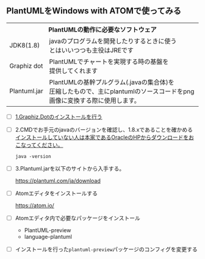 ## PlantUMLをWindows with ATOMで使ってみる

  <table>
    <tr>
      <th colspan="2">PlantUMLの動作に必要なソフトウェア</th>
    </tr>
    <tr>
      <td>JDK8(1.8)</td>
      <td>javaのプログラムを開発したりするときに使う<br>
      とはいいつつも主役はJREです</td>
    </tr>
    <tr>
      <td>Graphiz dot</td>
      <td>PlantUMLでチャートを実現する時の基盤を<br>
      提供してくれます</td>
    </tr>
    <tr>
      <td>Plantuml.jar</td>
      <td>PlantUMLの基幹プルグラム(.javaの集合体)を<br>
      圧縮したもので、主にplantumlのソースコードをpng画像に変換する際に使用します。</td>
    </tr>
  </table>

- [ ] [1.Graphiz.Dotのインストールを行う](https://www2.graphviz.org/Packages/development/windows/10/msbuild/Release/Win32/)

- [ ] 2.CMDでお手元のjavaのバージョンを確認し、1.8.xであることを確かめる
[インストールしていない人は本家であるOracleのHPからダウンロードをおこなってください。](https://www.oracle.com/jp/java/technologies/javase/javase-jdk8-downloads.html)

  ```shell
  java -version
  ```
- [ ] 3.Plantuml.jarを以下のサイトから入手する。

  https://plantuml.com/ja/download

- [ ] Atomエディタをインストールする

  https://atom.io/

- [ ] Atomエディタ内で必要なパッケージをインストール

  - PlantUML-preview
  - language-plantuml

- [ ] インストールを行った`plantuml-preview`パッケージのコンフィグを変更する
